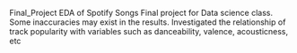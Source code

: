 Final_Project
EDA of Spotify Songs 
Final project for Data science class. Some inaccuracies may exist in the results. Investigated the relationship of track popularity with variables such as danceability, valence, acousticness, etc
